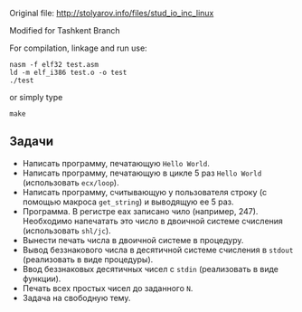 Original file: http://stolyarov.info/files/stud_io_inc_linux

Modified for Tashkent Branch

For compilation, linkage and run use:

```
nasm -f elf32 test.asm
ld -m elf_i386 test.o -o test
./test
```
or simply type
```
make
```

Задачи
------

- Написать программу, печатающую `Hello World`.
- Написать программу, печатающую в цикле 5 раз `Hello World` (использовать `ecx/loop`).
- Написать программу, считывающую у пользователя строку (с помощью макроса `get_string`) и выводящую ее 5 раз.
- Программа. В регистре eax записано чило (например, 247). Необходимо напечатать это число в двоичной системе счисления (использовать `shl/jc`).
- Вынести печать числа в двоичной системе в процедуру.
- Вывод беззнакового числа в десятичной системе счисления в `stdout` (реализовать в виде процедуры).
- Ввод беззнаковых десятичных чисел с `stdin` (реализовать в виде функции).
- Печать всех простых чисел до заданного `N`.
- Задача на свободную тему.
